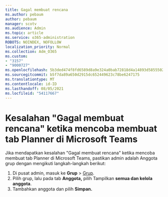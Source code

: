 ```yaml
---
title: Gagal membuat rencana
ms.author: pebaum
author: pebaum
manager: scotv
ms.audience: Admin
ms.topic: article
ms.service: o365-administration
ROBOTS: NOINDEX, NOFOLLOW
localization_priority: Normal
ms.collection: Adm_O365
ms.custom:
- "3157"
- "9000727"
ms.openlocfilehash: 5b3ded474f8fd6589d8a9e324a0bab72818d4a14893d5855502088c448bab150
ms.sourcegitcommit: b5f7da89a650d2915dc652449623c78be6247175
ms.translationtype: MT
ms.contentlocale: id-ID
ms.lasthandoff: 08/05/2021
ms.locfileid: "54117667"
---
```

# <a name="failed-to-create-the-plan-error-when-trying-to-create-a-planner-tab-in-microsoft-teams"></a>Kesalahan "Gagal membuat rencana" ketika mencoba membuat tab Planner di Microsoft Teams

Jika mendapatkan kesalahan "Gagal membuat rencana" ketika mencoba membuat tab Planner di Microsoft Teams, pastikan admin adalah Anggota grup dengan mengikuti langkah-langkah berikut:

1. Di pusat admin, masuk ke **Grup**  >  [Grup](https://admin.microsoft.com/Adminportal/Home?source=applauncher#/groups). 
2. Pilih grup, lalu pada tab **Anggota,** pilih Tampilkan **semua dan kelola anggota**.
3. Tambahkan anggota dan pilih **Simpan.**